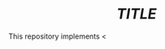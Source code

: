 # $$TITLE$$
This repository implements <<title>> in PyTorch. Running this code succesfully reproduces the results in the manuscript.
# Training
To train the network on MNIST dataset for 20 epochs on target 0, run the command
```bash 
 python gan_targetted.py --epochs 20 -t 0
```
  The numebr of folds are set to 5 by default. The trained models are saved at the directory ```saved_models/mnist/``` by the name ```D_{target}_{fold} G_{target}_{fold}```.
 
model weights to run ```inference.ipynb``` can be downloaded from the [link](https://www.dropbox.com/sh/nwps3ehuv4rk9dk/AACi84wEPaUHbYs-9xg3ODVOa?dl=0). 
